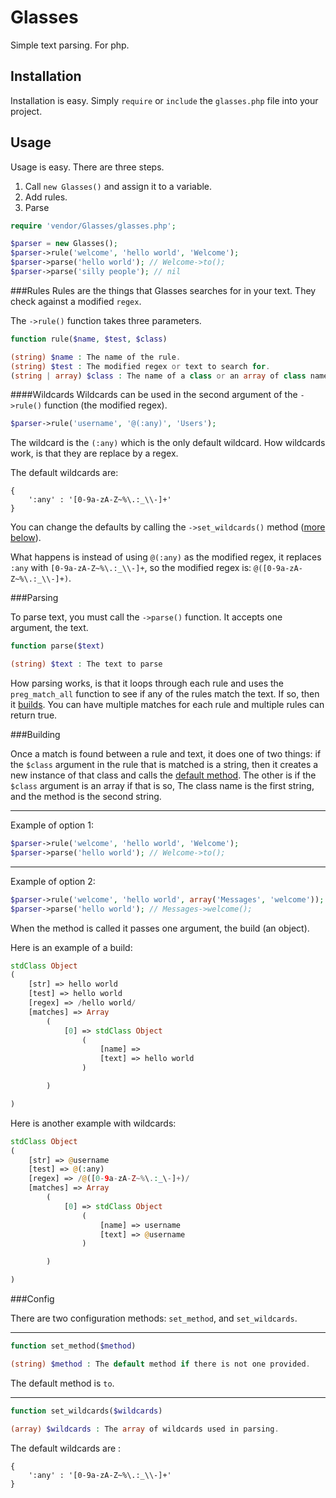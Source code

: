 # Glasses

Simple text parsing. For php.

## Installation

Installation is easy. Simply `require` or `include` the `glasses.php` file into your project.

## Usage

Usage is easy. There are three steps.

1. Call `new Glasses()` and assign it to a variable.
2. Add rules.
3. Parse

```php
require 'vendor/Glasses/glasses.php';

$parser = new Glasses();
$parser->rule('welcome', 'hello world', 'Welcome');
$parser->parse('hello world'); // Welcome->to();
$parser->parse('silly people'); // nil
```

###Rules
Rules are the things that Glasses searches for in your text. They check against a modified `regex`.

The `->rule()` function takes three parameters.

```php
function rule($name, $test, $class)

(string) $name : The name of the rule.
(string) $test : The modified regex or text to search for.
(string | array) $class : The name of a class or an array of class name and method name.
```

####Wildcards
Wildcards can be used in the second argument of the `->rule()` function (the modified regex).

```php
$parser->rule('username', '@(:any)', 'Users');
```
The wildcard is the `(:any)` which is the only default wildcard. How wildcards work, is that they are replace by a regex.

The default wildcards are:

```
{
	':any' : '[0-9a-zA-Z~%\.:_\\-]+'
}
```
You can change the defaults by calling the `->set_wildcards()` method ([more below](#config)).

What happens is instead of using `@(:any)` as the modified regex, it replaces `:any` with `[0-9a-zA-Z~%\.:_\\-]+`, so the modified regex is: `@([0-9a-zA-Z~%\.:_\\-]+)`.

###Parsing

To parse text, you must call the `->parse()` function. It accepts one argument, the text.

```php
function parse($text)

(string) $text : The text to parse
```

How parsing works, is that it loops through each rule and uses the `preg_match_all` function to see if any of the rules match the text. If so, then it [builds](#building). You can have multiple matches for each rule and multiple rules can return true.

###Building

Once a match is found between a rule and text, it does one of two things: if the `$class` argument in the rule that is matched is a string, then it creates a new instance of that class and calls the [default method](#config). The other is if the `$class` argument is an array if that is so, The class name is the first string, and the method is the second string.

---
Example of option 1:

```php
$parser->rule('welcome', 'hello world', 'Welcome');
$parser->parse('hello world'); // Welcome->to();
```

---
Example of option 2:

```php
$parser->rule('welcome', 'hello world', array('Messages', 'welcome'));
$parser->parse('hello world'); // Messages->welcome();
```

When the method is called it passes one argument, the build (an object).

Here is an example of a build:

```php
stdClass Object
(
    [str] => hello world
    [test] => hello world
    [regex] => /hello world/
    [matches] => Array
        (
            [0] => stdClass Object
                (
                    [name] => 
                    [text] => hello world
                )

        )

)
```

Here is another example with wildcards:

```php
stdClass Object
(
    [str] => @username
    [test] => @(:any)
    [regex] => /@([0-9a-zA-Z~%\.:_\-]+)/
    [matches] => Array
        (
            [0] => stdClass Object
                (
                    [name] => username
                    [text] => @username
                )

        )

)
```

###Config

There are two configuration methods: `set_method`, and `set_wildcards`.

---

```php
function set_method($method)

(string) $method : The default method if there is not one provided.
```

The default method is `to`.

---

```php
function set_wildcards($wildcards)

(array) $wildcards : The array of wildcards used in parsing.
```
The default wildcards are :

```
{
	':any' : '[0-9a-zA-Z~%\.:_\\-]+'
}
```
